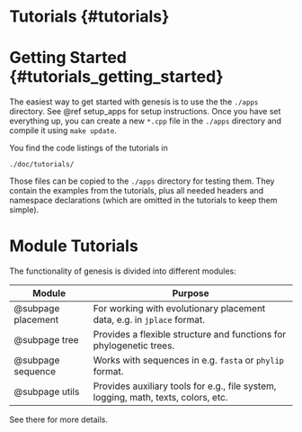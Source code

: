 Tutorials {#tutorials}
===========

# Getting Started {#tutorials_getting_started}

The easiest way to get started with genesis is to use the the `./apps` directory.
See @ref setup_apps for setup instructions. Once you have set everything up, you can create a new
`*.cpp` file in the `./apps` directory and compile it using `make update`.

You find the code listings of the tutorials in

    ./doc/tutorials/

Those files can be copied to the `./apps` directory for testing them. They contain the examples
from the tutorials, plus all needed headers and namespace declarations (which are omitted in the
tutorials to keep them simple).

# Module Tutorials

The functionality of genesis is divided into different modules:

 Module             | Purpose
--------------------|-------------------------------------------------------------------------------
@subpage placement  | For working with evolutionary placement data, e.g. in `jplace` format.
@subpage tree       | Provides a flexible structure and functions for phylogenetic trees.
@subpage sequence   | Works with sequences in e.g. `fasta` or `phylip` format.
@subpage utils      | Provides auxiliary tools for e.g., file system, logging, math, texts, colors, etc.

See there for more details.
